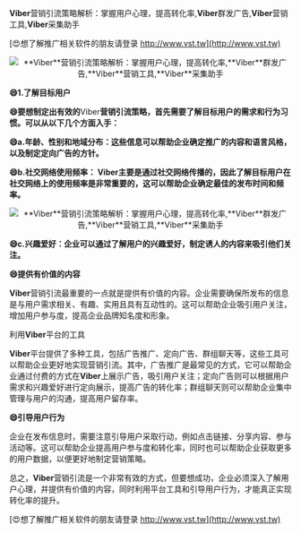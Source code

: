 **Viber**营销引流策略解析：掌握用户心理，提高转化率,**Viber**群发广告,**Viber**营销工具,**Viber**采集助手

[😍想了解推广相关软件的朋友请登录 http://www.vst.tw](http://www.vst.tw)

 <center><img src="https://vst.tw/MP4/tuiguang/png/2.png" alt="**Viber**营销引流策略解析：掌握用户心理，提高转化率,**Viber**群发广告,**Viber**营销工具,**Viber**采集助手"></center>

**😄1.了解目标用户**

**😄要想制定出有效的**Viber**营销引流策略，首先需要了解目标用户的需求和行为习惯。可以从以下几个方面入手：**

**😄a.年龄、性别和地域分布：这些信息可以帮助企业确定推广的内容和语言风格，以及制定定向广告的方针。**

**😄b.社交网络使用频率： **Viber**主要是通过社交网络传播的，因此了解目标用户在社交网络上的使用频率是非常重要的，这可以帮助企业确定最佳的发布时间和频率。**

 <center><img src="https://vst.tw/MP4/tuiguang/png/4.png" alt="**Viber**营销引流策略解析：掌握用户心理，提高转化率,**Viber**群发广告,**Viber**营销工具,**Viber**采集助手"></center>

**😄c.兴趣爱好：企业可以通过了解用户的兴趣爱好，制定诱人的内容来吸引他们关注。**

**😄提供有价值的内容**

**Viber**营销引流最重要的一点就是提供有价值的内容。企业需要确保所发布的信息是与用户需求相关、有趣、实用且具有互动性的。这可以帮助企业吸引用户关注，增加用户参与度，提高企业品牌知名度和形象。

利用**Viber**平台的工具

**Viber**平台提供了多种工具，包括广告推广、定向广告、群组聊天等，这些工具可以帮助企业更好地实现营销引流。其中，广告推广是最常见的方式，它可以帮助企业通过付费的方式在**Viber**上展示广告，吸引用户关注；定向广告则可以根据用户需求和兴趣爱好进行定向展示，提高广告的转化率；群组聊天则可以帮助企业集中管理与用户的沟通，提高用户留存率。

**😄引导用户行为**

企业在发布信息时，需要注意引导用户采取行动，例如点击链接、分享内容、参与活动等。这可以帮助企业提高用户参与度和转化率，同时也可以帮助企业获取更多的用户数据，以便更好地制定营销策略。

总之，**Viber**营销引流是一个非常有效的方式，但要想成功，企业必须深入了解用户心理，并提供有价值的内容，同时利用平台工具和引导用户行为，才能真正实现转化率的提升。

[😍想了解推广相关软件的朋友请登录 http://www.vst.tw](http://www.vst.tw)



